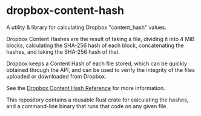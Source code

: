 # dropbox-content-hash

A utility & library for calculating Dropbox "content_hash" values.

Dropbox Content Hashes are the result of taking a file, dividing it into 4 MiB blocks, calculating the SHA-256 hash of each block, concatenating the hashes, and taking the SHA-256 hash of that.

Dropbox keeps a Content Hash of each file stored, which can be quickly obtained through the API, and can be used to verify the integrity of the files uploaded or downloaded from Dropbox.

See the [Dropbox Content Hash Reference](https://www.dropbox.com/developers/reference/content-hash) for more information.

This repository contains a reusable Rust crate for calculating the hashes, and a command-line binary that runs that code on any given file.
